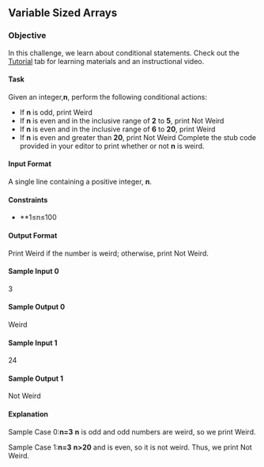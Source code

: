 ## Variable Sized Arrays
### Objective
In this challenge, we learn about conditional statements. Check out the [Tutorial](https://www.hackerrank.com/challenges/30-conditional-statements/tutorial) tab for learning materials and an instructional video.

#### Task
Given an integer,**n**, perform the following conditional actions:

* If **n** is odd, print Weird
* If **n** is even and in the inclusive range of **2** to **5**, print Not Weird
* If **n** is even and in the inclusive range of **6** to **20**, print Weird
* If **n** is even and greater than **20**, print Not Weird
Complete the stub code provided in your editor to print whether or not **n** is weird.

#### Input Format

A single line containing a positive integer, **n**.
#### Constraints
* **1≤n≤100
#### Output Format

Print Weird if the number is weird; otherwise, print Not Weird.
#### Sample Input 0

3
#### Sample Output 0

Weird
#### Sample Input 1

24
#### Sample Output 1

Not Weird
#### Explanation

Sample Case 0:**n=3**
**n** is odd and odd numbers are weird, so we print Weird.

Sample Case 1:**n=3** 
**n>20** and  is even, so it is not weird. Thus, we print Not Weird.